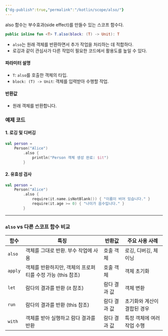 ```yaml
---
{"dg-publish":true,"permalink":"/kotlin/scope/also/"}
---
```



also 함수는 부수효과(side effect)를 만들수 있는 스코프 함수다.

```kotlin
public inline fun <T> T.also(block: (T) -> Unit): T
```

- `also`는 원래 객체를 반환하면서 추가 작업을 처리하는 데 적합하다.
- 로깅과 같이 관심사가 다른 작업이 필요한 코드에서 활용도를 높일 수 있다.

#### 파라미터 설명

- `T`: `also`를 호출한 객체의 타입.
- `block: (T) -> Unit`: 객체를 입력받아 수행할 작업.

#### 반환값

- 원래 객체를 반환합니다.

### 예제 코드

#### 1. 로깅 및 디버깅

```kotlin
val person =  
    Person("Alice")  
        .also {  
            println("Person 객체 생성 완료: $it")  
        }  
```

#### 2. 유효성 검사

```kotlin
val person =  
	Person("Alice")  
		.also {  
			require(it.name.isNotBlank()) { "이름이 비어 있습니다." }  
			require(it.age >= 0) { "나이가 음수입니다." }  
		}
```



---

### `also` vs 다른 스코프 함수 비교

| 함수      | 특징                                   | 반환값     | 주요 사용 사례        |
| ------- | ------------------------------------ | ------- | --------------- |
| `also`  | 객체를 그대로 반환. 부수 작업에 사용                | 호출 객체   | 로깅, 디버깅, 체이닝    |
| `apply` | 객체를 반환하지만, 객체의 프로퍼티를 수정 가능 (this 참조) | 호출 객체   | 객체 초기화          |
| `let`   | 람다의 결과를 반환 (it 참조)                   | 람다 결과 값 | 객체 변환           |
| `run`   | 람다의 결과를 반환 (this 참조)                 | 람다 결과 값 | 초기화와 계산이 결합된 경우 |
| `with`  | 객체를 받아 실행하고 람다 결과를 반환                | 람다 결과 값 | 특정 객체에 여러 작업 수행 |